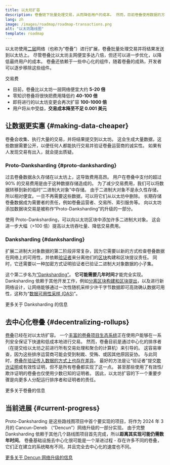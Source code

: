 ```yaml
---
title: 以太坊扩容
description: 卷叠链下批量处理交易，从而降低用户的成本。 然而，目前卷叠使用数据的方法过于昂贵，这限制了交易费用的降低。 Proto-Danksharding 解决了这个问题。
lang: zh
image: /images/roadmap/roadmap-transactions.png
alt: "以太坊路线图"
template: roadmap
---
```


以太坊使用[二层](/layer-2/#rollups)网络（也称为“卷叠”）进行扩展，卷叠批量处理交易并将结果发送到以太坊上。 尽管卷叠比以太坊主网便宜多达八倍，但还可以进一步优化，以降低最终用户的成本。 卷叠还依赖于一些中心化的组件，随着卷叠的成熟，开发者可以逐步移除这些组件。

<Alert variant="update" className="mb-8">
<AlertContent>
<AlertTitle className="mb-4">
  交易费
</AlertTitle>
  <ul style={{ marginBottom: 0 }}>
    <li>目前，卷叠比以太坊一层网络便宜大约 <strong>5-20 倍</strong></li>
    <li>零知识卷叠将很快把费用降低约 <strong>40-100 倍</strong></li>
    <li>即将进行的以太坊变更会再次扩容 <strong>100-1000 倍</strong></li>
    <li style={{ marginBottom: 0 }}>用户将从中受益，<strong>交易成本降至不足 0.001 美元</strong></li>
  </ul>
</AlertContent>
</Alert>

## 让数据更实惠 {#making-data-cheaper}

卷叠会收集、执行大量的交易，并将结果提交到以太坊。 这会生成大量数据，这些数据需要公开，以便任何人都能执行交易并验证卷叠运营商的诚实性。 如果有人发现交易有出入，就会提出质疑。

### Proto-Danksharding {#proto-danksharding}

过去卷叠数据永久存储在以太坊上，这导致费用高昂。 用户在卷叠中支付的超过 90% 的交易费用是由于这种数据存储造成的。 为了减少交易费用，我们可以将数据转移到新的临时“二进制大对象”中存储。 由于二进制大对象不是永久性存储，所以相对便宜。一旦不再需要这些数据，可以将它们从以太坊中删除。 长期存储卷叠数据成为需要者的责任，例如卷叠运营者、交易所、索引服务等。 向以太坊添加数据块交易是被称作“Proto-Danksharding”的升级的一部分。

使用 Proto-Danksharding，可以向以太坊区块中添加许多二进制大对象。 这会进一步大幅（>100 倍）提高以太坊吞吐量、降低交易费用。

### Danksharding {#danksharding}

扩展二进制大对象数据的第二阶段非常复杂，因为它需要以新的方式检查卷叠数据在网络上的可用性，并依赖[验证者](/glossary/#validator)来分离他们的[区块](/glossary/#block)构建和区块提议责任。 同时，它还需要以一种加密方式证明验证者已验证二进制大对象数据的小子集。

这个第二步名为[“Danksharding”](/roadmap/danksharding/)。 **它可能需要几年时间**才能完全实现。 Danksharding 依赖于其他开发工作，例如[分离区块构建和区块提出](/roadmap/pbs)，以及进行新网络设计，让网络能够通过一次性随机采样少许千字节数据即可高效确认数据可用性，这称为“[数据可用性采样 (DAS)](/developers/docs/data-availability)”。

<ButtonLink variant="outline-color" href="/roadmap/danksharding/">更多关于 Danksharding 的信息</ButtonLink>

## 去中心化卷叠 {#decentralizing-rollups}

[卷叠](/layer-2)已经在对以太坊扩容。 一个[丰富的卷叠项目生态系统](https://l2beat.com/scaling/tvl)正在使用户能够在一系列安全保证下快速和低成本地进行交易。 然而，卷叠目前是通过中心化的排序者（在提交给以太坊之前进行所有交易处理和聚合的计算机）来引导的。 这容易审查，因为这些排序运营商可能会受到制裁、受贿、或因其他原因妥协。 与此同时，[卷叠在验证传入数据的方式上也存在差异](https://l2beat.com)。 最好的方法是让“验证者”提交[欺诈证明](/glossary/#fraud-proof)或有效性证明，但不是所有卷叠都实现了这一点。 甚至那些使用了有效性/欺诈证明的卷叠也仅使用少数已知的证明者。 因此，以太坊扩容的下一个重要步骤是向更多人分配运行排序者和证明者的责任。

<ButtonLink variant="outline-color" href="/developers/docs/scaling/">更多关于卷叠的信息</ButtonLink>

## 当前进展 {#current-progress}

Proto-Danksharding 是这些路线图项目中首个要实现的项目，将作为 2024 年 3 月的 Cancun-Deneb （“Dencun”）网络升级的一部分实现。 由于完整 Danksharding 依赖于其他几个路线图项目首先完成，所以**距离其实现可能仍需数年时间**。 卷叠基础设施去中心化很可能是一个渐进过程 - 存在许多不同的卷叠，它们正在建立的系统略有不同，并且完全去中心化的速度也不同。

[更多关于 Dencun 网络升级的信息](/roadmap/dencun/)

<QuizWidget quizKey="scaling" />
